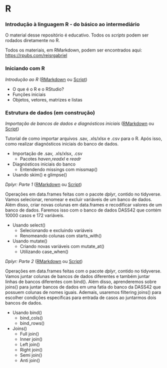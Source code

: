 # R
### Introdução à linguagem R - do básico ao intermediário

O material desse repositório é educativo. Todos os *scripts* podem ser rodados diretamente no R.

Todos os materiais, em RMarkdown, podem ser encontrados aqui: https://rpubs.com/reisrgabriel

### Iniciando com R
  *Introdução ao R* ([RMarkdown](https://rpubs.com/reisrgabriel/IntroAoR) ou [Script](https://github.com/GabrielReisR/R/blob/master/intro%20ao%20r/intro%20ao%20r.R)) 
  - O que é o R e o RStudio?
  - Funções iniciais
  - Objetos, vetores, matrizes e listas
  
### Estrutura de dados (em construção)
  *Importação de bancos de dados e diagnósticos iniciais* ([RMarkdown](https://rpubs.com/reisrgabriel/importdiagn) ou [Script](https://github.com/GabrielReisR/R/blob/master/import%20e%20diagn/import%20e%20diagn.R))
  
Tutorial de como importar arquivos .sav, .xls/xlsx e .csv para o R. Após isso, como realizar diagnósticos iniciais do banco de dados.
  - Importação de .sav, .xls/xlsx, .csv
    - Pacotes _haven_,_readxl_ e _readr_
  - Diagnósticos iniciais do banco
    - Entendendo missings com missmap()
  - Usando skim() e glimpse()
  
  *Dplyr: Parte 1* ([RMarkdown](https://rpubs.com/reisrgabriel/dplyrPt1) ou [Script](https://github.com/GabrielReisR/R/blob/master/estrutura%20de%20dados/dplyr-parte-1.R))   

Operações em data.frames feitas com o pacote _dplyr_, contido no tidyverse. Vamos selecionar, renomear e excluir variáveis de um banco de dados. Além disso, criar novas colunas em data.frames e recodificar valores de um banco de dados. Faremos isso com o banco de dados DASS42 que contém 10000 casos e 172 variáveis.
  - Usando select()
    - Selecionando e excluindo variáveis
    - Renomeando colunas com starts_with()
  - Usando mutate()
    - Criando novas variáveis com mutate_at()
    - Utilizando case_when()
    
  *Dplyr: Parte 2* ([RMarkdown](https://rpubs.com/reisrgabriel/dplyrPt2) ou [Script](https://github.com/GabrielReisR/R/blob/master/estrutura%20de%20dados/estrutura%20de%20dados/dplyr-parte-2.R))   

Operações em data.frames feitas com o pacote _dplyr_, contido no tidyverse. Vamos juntar colunas de bancos de dados diferentes e também juntar linhas de bancos diferentes com bind(). Além disso, aprenderemos sobre joins() para juntar bancos de dados em uma fatia do banco da DASS42 que possuem colunas de nomes iguais. Ademais, usaremos filtering joins() para escolher condições específicas para entrada de casos ao juntarmos dois bancos de dados.
 - Usando bind()
   - bind_cols()
   - bind_rows()
 - Joins()
   - Full join()
   - Inner join()
   - Left join()
   - Right join()
   - Semi join()
   - Anti join()

  
